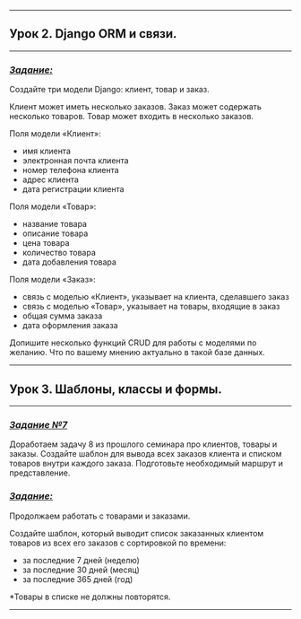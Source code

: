 ***
## Урок 2. Django ORM и связи.
***
### <u>***Задание:***</u><br>
Создайте три модели Django: клиент, товар и заказ.

Клиент может иметь несколько заказов.
Заказ может содержать несколько товаров.
Товар может входить в несколько заказов.

Поля модели «Клиент»:
+ имя клиента
+ электронная почта клиента
+ номер телефона клиента
+ адрес клиента
+ дата регистрации клиента

Поля модели «Товар»:
+ название товара
+ описание товара
+ цена товара
+ количество товара
+ дата добавления товара

Поля модели «Заказ»:
+ связь с моделью «Клиент», указывает на клиента, сделавшего заказ
+ связь с моделью «Товар», указывает на товары, входящие в заказ
+ общая сумма заказа
+ дата оформления заказа

Допишите несколько функций CRUD для работы с моделями по желанию.
Что по вашему мнению актуально в такой базе данных.


***
## Урок 3. Шаблоны, классы и формы.
***
### <u>***Задание №7***</u><br>
Доработаем задачу 8 из прошлого семинара про клиентов,
товары и заказы.
Создайте шаблон для вывода всех заказов клиента и
списком товаров внутри каждого заказа.
Подготовьте необходимый маршрут и представление.

### <u>***Задание:***</u><br>
Продолжаем работать с товарами и заказами.

Создайте шаблон, который выводит список заказанных клиентом товаров из всех его заказов с сортировкой по времени:
+ за последние 7 дней (неделю)
+ за последние 30 дней (месяц)
+ за последние 365 дней (год)

*Товары в списке не должны повторятся.

***